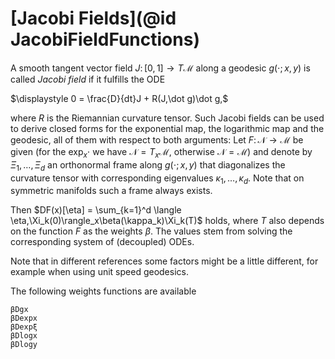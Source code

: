 # [Jacobi Fields](@id JacobiFieldFunctions)

A smooth tangent vector field $J\colon [0,1] \to T\mathcal M$
along a geodesic $g(\cdot;x,y)$ is called _Jacobi field_
if it fulfills the ODE

$\displaystyle 0 = \frac{D}{dt}J + R(J,\dot g)\dot g,$

where $R$ is the Riemannian curvature tensor.
Such Jacobi fields can be used to derive closed forms for the exponential map,
the logarithmic map and the geodesic, all of them with respect to both arguments:
Let $F\colon\mathcal N \to \mathcal M$ be given (for the $\exp_x\cdot$
  we have $\mathcal N = T_x\mathcal M$, otherwise $\mathcal N=\mathcal M$) and denote by
$\Xi_1,\ldots,\Xi_d$ an orthonormal frame along $g(\cdot;x,y)$ that diagonalizes
the curvature tensor with corresponding eigenvalues $\kappa_1,\ldots,\kappa_d$.
Note that on symmetric manifolds such a frame always exists.

Then $DF(x)[\eta] = \sum_{k=1}^d \langle \eta,\Xi_k(0)\rangle_x\beta(\kappa_k)\Xi_k(T)$ holds,
where $T$ also depends on the function $F$ as the weights $\beta$. The values
stem from solving the corresponding system of (decoupled) ODEs.

Note that in different references some factors might be a little different,
for example when using unit speed geodesics.

The following weights functions are available
```@docs
βDgx
βDexpx
βDexpξ
βDlogx
βDlogy
```
